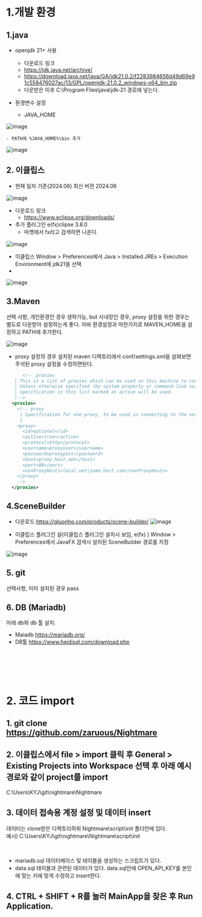 # 1.개발 환경
## 1.java
  - openjdk 21+ 사용
    - 다운로드 링크
    -  https://jdk.java.net/archive/
    -  https://download.java.net/java/GA/jdk21.0.2/f2283984656d49d69e91c558476027ac/13/GPL/openjdk-21.0.2_windows-x64_bin.zip
    -  다운받은 이후  C:\Program Files\java\jdk-21 경로에 넣는다.
      
  - 환경변수 설정
    - JAVA_HOME
      
![image](https://github.com/zaruous/Nightmare/assets/115706921/d9a49c50-7fe1-4b1c-942f-a7a4ca7a1518)
     
    - PATH에 %JAVA_HOME%\bin 추가
      
![image](https://github.com/zaruous/Nightmare/assets/115706921/e34ee26c-99c6-473d-a787-60d28f3af1aa)
     
## 2. 이클립스 
  - 현재 일자 기준(2024.06) 최신 버젼 2024.06
    
![image](https://github.com/zaruous/Nightmare/assets/115706921/276ab058-87c5-41a6-a10b-3655c6d605d2)

  - 다운로드 링크
    - https://www.eclipse.org/downloads/
  - 추가 플러그인 e(fx)clipse 3.8.0
    - 마켓에서 fx라고 검색하면 나온다.
      
![image](https://github.com/zaruous/Nightmare/assets/115706921/f2d2fe1a-2b5b-4a41-9135-8cdc525571cc)

  - 이클립스 Window > Preferences에서 Java > Installed JREs > Execution Environment에 jdk21을 선택
  - 
![image](https://github.com/zaruous/Nightmare/assets/115706921/5ffa8351-88a0-40ed-88c8-09aa681a1013)

    
## 3.Maven
  선택 사항, 개인환경인 경우 생략가능, but 사내망인 경우, proxy 설정을 위한 경우는 별도로 다운받아 설정하는게 좋다.
  자바 환경설정과 마찬가지로 MAVEN_HOME을 설정하고 PATH에 추가한다.
  
![image](https://github.com/zaruous/Nightmare/assets/115706921/56ba7dd6-98b8-4599-8bce-d9b0430d872d)
  
  - proxy 설정의 경우 설치된 maven 디렉토리에서 conf/settings.xml을 살펴보면 주석된 proxy 설정을 수정하면된다.
```xml
      <!-- proxies
   | This is a list of proxies which can be used on this machine to connect to the network.
   | Unless otherwise specified (by system property or command-line switch), the first proxy
   | specification in this list marked as active will be used.
   |-->
  <proxies>
    <!-- proxy
     | Specification for one proxy, to be used in connecting to the network.
     |
    <proxy>
      <id>optional</id>
      <active>true</active>
      <protocol>http</protocol>
      <username>proxyuser</username>
      <password>proxypass</password>
      <host>proxy.host.net</host>
      <port>80</port>
      <nonProxyHosts>local.net|some.host.com</nonProxyHosts>
    </proxy>
    -->
  </proxies>
```


## 4.SceneBuilder
  - 다운로드
    https://gluonhq.com/products/scene-builder/
![image](https://github.com/zaruous/Nightmare/assets/115706921/33f41aaf-ca38-4cc1-8de5-d31b73b218c9)

  - 이클립스 플러그인 설(이클립스 플러그인 설치시 보임, e(fx) )
     Window > Preferences에서 JavaFX 검색시 설치된 SceneBuilder 경로를 지정
    
![image](https://github.com/zaruous/Nightmare/assets/115706921/b9bed7b8-67da-42f2-bbf7-c64d9b30a2f2)



    
## 5. git
  선택사항, 이미 설치된 경우 pass

## 6. DB (Mariadb)
  아래 db와 db 툴 설치.
  - Maiadb
    https://mariadb.org/
  - DB툴
    https://www.heidisql.com/download.php
<br/><br/><br/>
<br/><br/><br/>
# 2. 코드 import
 ## 1. git clone https://github.com/zaruous/Nightmare
 ## 2. 이클립스에서 file > import 클릭 후 General > Existing Projects into Workspace 선택 후  아래 예시 경로와 같이 project를 import
   C:\Users\KYJ\git\nightmare\Nightmare

 ## 3. 데이터 접속용 계정 설정 및 데이터 insert
   데이터는 clone받은 디렉토리하위 Nightmare\script\init 폴더안에 있다. <br/>
   예시) C:\Users\KYJ\git\nightmare\Nightmare\script\init

  <br/>

   - mariadb.sql
    데이터베이스 및 테이블을 생성하는 스크립트가 있다.
   - data.sql
    테이블과 관련된 데이터가 있다.  data.sql안에 OPEN_API_KEY를 본인에 맞는 키에 맞게 수정하고 insert한다.
   
 ## 4. CTRL + SHIFT + R를 눌러 MainApp을 찾은 후 Run Application.

<br/><br/><br/>
<br/><br/><br/>
